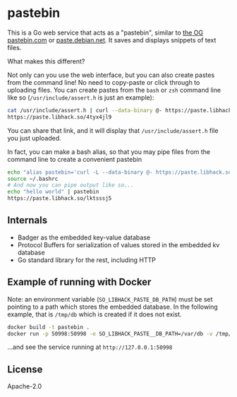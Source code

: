 # pastebin

This is a Go web service that acts as a "pastebin", similar to [the OG pastebin.com](https://pastebin.com) or [paste.debian.net](https://paste.debian.net). It saves and displays snippets of text files.

What makes this different?

Not only can you use the web interface, but you can also create pastes from the command line! No need to copy-paste or click through to uploading files. You can create pastes from the ``bash`` or ``zsh`` command line like so (``/usr/include/assert.h`` is just an example):

```bash
cat /usr/include/assert.h | curl --data-binary @- https://paste.libhack.so
https://paste.libhack.so/4tyx4jl9
```

You can share that link, and it will display that ``/usr/include/assert.h`` file you just uploaded.

In fact, you can make a bash alias, so that you may pipe files from the command line to create a convenient pastebin

```bash
echo "alias pastebin='curl -L --data-binary @- https://paste.libhack.so'" >> ~/.bashrc
source ~/.bashrc
# And now you can pipe output like so...
echo "hello world" | pastebin
https://paste.libhack.so/lktsssj5
```

## Internals

- Badger as the embedded key-value database
- Protocol Buffers for serialization of values stored in the embedded kv database
- Go standard library for the rest, including HTTP

## Example of running with Docker

Note: an environment variable (``SO_LIBHACK_PASTE_DB_PATH``) must be set pointing to a path which stores the embedded database. In the following example, that is ``/tmp/db`` which is created if it does not exist.

```bash
docker build -t pastebin .
docker run -p 50998:50998 -e SO_LIBHACK_PASTE__DB_PATH=/var/db -v /tmp/db:/var/db pastebin
```

...and see the service running at ``http://127.0.0.1:50998``

## License

Apache-2.0
